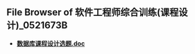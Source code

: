 ## File Browser of 软件工程师综合训练(课程设计)_0521673B

- [**数据库课程设计选题.doc**](http://tencent.terrytengli.com:3080/_public/hfut_courses/软件工程师综合训练(课程设计)_0521673B/数据库课程设计选题.doc)
